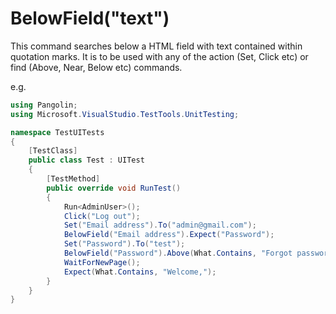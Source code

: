 # BelowField("text")



This command searches below a HTML field with text contained within quotation marks. It is to be used with any of the action (Set, Click etc) or find (Above, Near, Below etc) commands.

e.g.

```C#
using Pangolin;
using Microsoft.VisualStudio.TestTools.UnitTesting;

namespace TestUITests
{
    [TestClass]
    public class Test : UITest
    {
        [TestMethod]
        public override void RunTest()
        {
            Run<AdminUser>();
            Click("Log out");
            Set("Email address").To("admin@gmail.com");
            BelowField("Email address").Expect("Password");
            Set("Password").To("test");
            BelowField("Password").Above(What.Contains, "Forgot password?").Click("Login");
            WaitForNewPage();
            Expect(What.Contains, "Welcome,");
        }
    }
}
```

